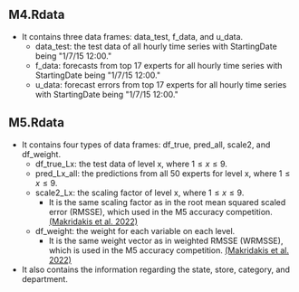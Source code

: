 ## M4.Rdata
- It contains three data frames: data_test, f_data, and u_data.
   - data_test: the test data of all hourly time series with StartingDate being "1/7/15 12:00."
   - f_data: forecasts from top 17 experts for all hourly time series with StartingDate being "1/7/15 12:00."
   - u_data: forecast errors from top 17 experts for all hourly time series with StartingDate being "1/7/15 12:00."

## M5.Rdata
- It contains four types of data frames: df_true, pred_all, scale2, and df_weight.
   - df_true_Lx: the test data of level x, where $1 \leq x \leq 9$.
   - pred_Lx_all: the predictions from all 50 experts for level x, where $1 \leq x \leq 9$.
   - scale2_Lx: the scaling factor of level x, where $1 \leq x \leq 9$.
      - It is the same scaling factor as in the root mean squared scaled error (RMSSE), which used in the M5 accuracy competition.
        [(Makridakis et al. 2022)](https://doi.org/10.1016/j.ijforecast.2021.11.013)
   - df_weight: the weight for each variable on each level.
      - It is the same weight vector as in weighted RMSSE (WRMSSE), which is used in the M5 accuracy competition. [(Makridakis et al. 2022)](https://doi.org/10.1016/j.ijforecast.2021.11.013)
- It also contains the information regarding the state, store, category, and department. 
